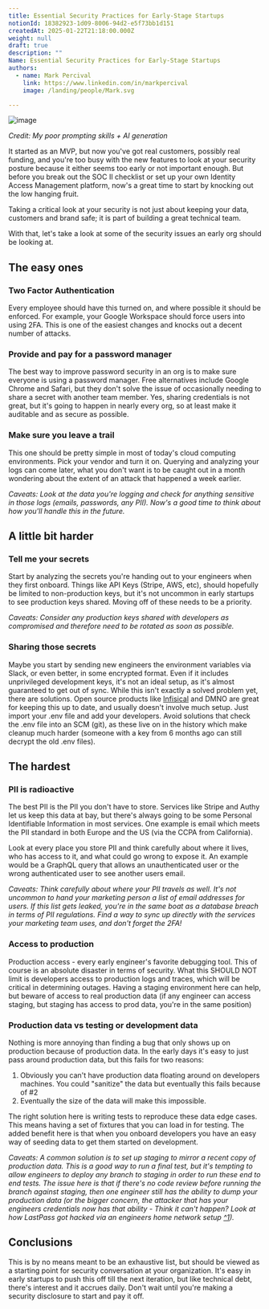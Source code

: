 ```yaml
---
title: Essential Security Practices for Early-Stage Startups
notionId: 18382923-1d09-8006-94d2-e5f73bb1d151
createdAt: 2025-01-22T21:18:00.000Z
weight: null
draft: true
description: ""
Name: Essential Security Practices for Early-Stage Startups
authors:
  - name: Mark Percival
    link: https://www.linkedin.com/in/markpercival
    image: /landing/people/Mark.svg

---
```



![image](https://media.licdn.com/dms/image/v2/D4E12AQGImys58aYgKA/article-cover_image-shrink_720_1280/article-cover_image-shrink_720_1280/0/1709754882507?e=2147483647&v=beta&t=Cm03cwIINEvbd_6fSjjxyT20Qmo0Sf_1vtkQ7haBJwA)


_Credit: My poor prompting skills + AI generation_


It started as an MVP, but now you've got real customers, possibly real funding, and you're too busy with the new features to look at your security posture because it either seems too early or not important enough. But before you break out the SOC II checklist or set up your own Identity Access Management platform, now's a great time to start by knocking out the low hanging fruit.


Taking a critical look at your security is not just about keeping your data, customers and brand safe; it is part of building a great technical team.


With that, let's take a look at some of the security issues an early org should be looking at.


## The easy ones


### Two Factor Authentication


Every employee should have this turned on, and where possible it should be enforced. For example, your Google Workspace should force users into using 2FA. This is one of the easiest changes and knocks out a decent number of attacks.


### Provide and pay for a password manager


The best way to improve password security in an org is to make sure everyone is using a password manager. Free alternatives include Google Chrome and Safari, but they don't solve the issue of occasionally needing to share a secret with another team member. Yes, sharing credentials is not great, but it's going to happen in nearly every org, so at least make it auditable and as secure as possible.


### Make sure you leave a trail


This one should be pretty simple in most of today's cloud computing environments. Pick your vendor and turn it on. Querying and analyzing your logs can come later, what you don't want is to be caught out in a month wondering about the extent of an attack that happened a week earlier.


_Caveats: Look at the data you're logging and check for anything sensitive in those logs (emails, passwords, any PII). Now's a good time to think about how you'll handle this in the future._


## A little bit harder


### Tell me your secrets


Start by analyzing the secrets you're handing out to your engineers when they first onboard. Things like API Keys (Stripe, AWS, etc), should hopefully be limited to non-production keys, but it's not uncommon in early startups to see production keys shared. Moving off of these needs to be a priority.


_Caveats: Consider any production keys shared with developers as compromised and therefore need to be rotated as soon as possible._


### Sharing those secrets


Maybe you start by sending new engineers the environment variables via Slack, or even better, in some encrypted format. Even if it includes unprivileged development keys, it's not an ideal setup, as it's almost guaranteed to get out of sync. While this isn't exactly a solved problem yet, there are solutions. Open source products like [Infisical](https://infisical.com/) and DMNO are great for keeping this up to date, and usually doesn't involve much setup. Just import your .env file and add your developers. Avoid solutions that check the .env file into an SCM (git), as these live on in the history which make cleanup much harder (someone with a key from 6 months ago can still decrypt the old .env files).


## The hardest


### PII is radioactive


The best PII is the PII you don't have to store. Services like Stripe and Authy let us keep this data at bay, but there's always going to be some Personal Identifiable Information in most services. One example is email which meets the PII standard in both Europe and the US (via the CCPA from California).


Look at every place you store PII and think carefully about where it lives, who has access to it, and what could go wrong to expose it. An example would be a GraphQL query that allows an unauthenticated user or the wrong authenticated user to see another users email.


_Caveats: Think carefully about where your PII travels as well. It's not uncommon to hand your marketing person a list of email addresses for users. If this list gets leaked, you're in the same boat as a database breach in terms of PII regulations. Find a way to sync up directly with the services your marketing team uses, and don't forget the 2FA!_


### Access to production


Production access - every early engineer's favorite debugging tool. This of course is an absolute disaster in terms of security. What this SHOULD NOT limit is developers access to production logs and traces, which will be critical in determining outages. Having a staging environment here can help, but beware of access to real production data (if any engineer can access staging, but staging has access to prod data, you're in the same position)


### Production data vs testing or development data


Nothing is more annoying than finding a bug that only shows up on production because of production data. In the early days it's easy to just pass around production data, but this fails for two reasons:

1. Obviously you can't have production data floating around on developers machines. You could "sanitize" the data but eventually this fails because of #2
2. Eventually the size of the data will make this impossible.

The right solution here is writing tests to reproduce these data edge cases. This means having a set of fixtures that you can load in for testing. The added benefit here is that when you onboard developers you have an easy way of seeding data to get them started on development.


_Caveats: A common solution is to set up staging to mirror a recent copy of production data. This is a good way to run a final test, but it's tempting to allow engineers to deploy any branch to staging in order to run these end to end tests. The issue here is that if there's no code review before running the branch against staging, then one engineer still has the ability to dump your production data (or the bigger concern, the attacker that has your engineers credentials now has that ability - Think it can't happen? Look at how LastPass got hacked via an engineers home network setup_ [_^1_](https://thehackernews.com/2023/03/lastpass-hack-engineers-failure-to.html)_)._


## Conclusions


This is by no means meant to be an exhaustive list, but should be viewed as a starting point for security conversation at your organization. It's easy in early startups to push this off till the next iteration, but like technical debt, there's interest and it accrues daily. Don't wait until you're making a security disclosure to start and pay it off.

